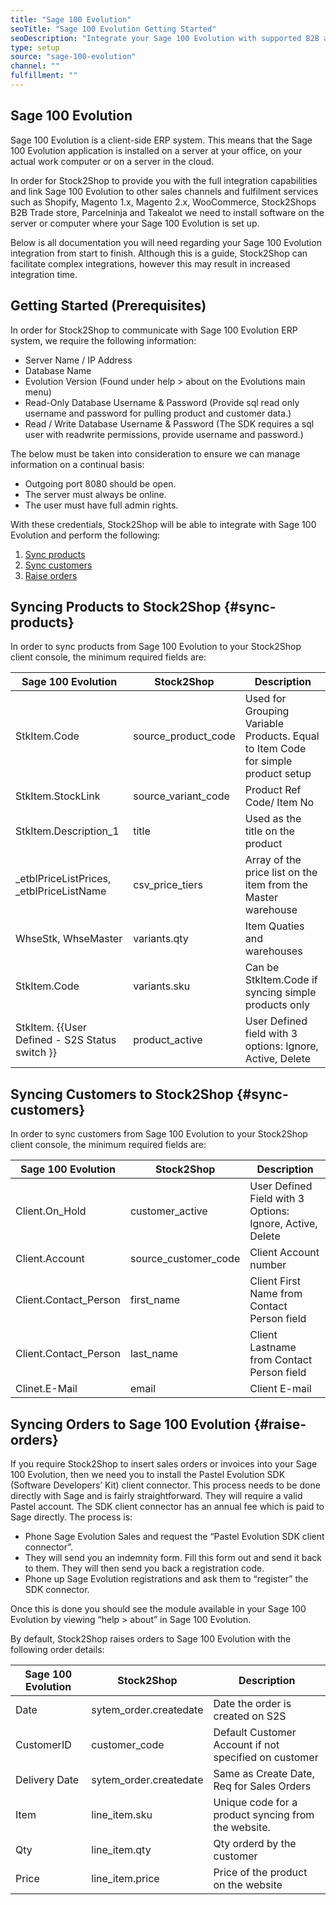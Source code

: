 ```yaml
---
title: "Sage 100 Evolution"
seoTitle: "Sage 100 Evolution Getting Started"
seoDescription: "Integrate your Sage 100 Evolution with supported B2B and B2C Systems through Stock2Shop"
type: setup
source: "sage-100-evolution"
channel: ""
fulfillment: ""
---
```


## Sage 100 Evolution
Sage 100 Evolution is a client-side ERP system. 
This means that the Sage 100 Evolution application is installed on a 
server at your office, on your actual work computer or on a 
server in the cloud. 

In order for Stock2Shop to provide you 
with the full integration capabilities and link Sage 100 Evolution
to other sales channels and fulfilment services such as 
Shopify, Magento 1.x, Magento 2.x, WooCommerce, Stock2Shops B2B Trade store, 
Parcelninja and Takealot we need to install software on the server or computer where your Sage 100 Evolution is set up. 

Below is all documentation you will need regarding your Sage 100 Evolution integration from start to finish.
Although this is a guide, Stock2Shop can facilitate complex integrations, however this may result in increased integration time.

## Getting Started (Prerequisites)
In order for Stock2Shop to communicate with Sage 100 Evolution ERP system, 
we require the following information:

- Server Name / IP Address
- Database Name
- Evolution Version (Found under help > about on the Evolutions main menu)
- Read-Only Database Username & Password (Provide sql read only username and password for pulling product and customer data.)
- Read / Write Database Username & Password (The SDK requires a sql user with readwrite permissions, provide username and password.)

The below must be taken into consideration to ensure we can manage information on a continual basis:

- Outgoing port 8080 should be open.
- The server must always be online.
- The user must have full admin rights.

With these credentials, Stock2Shop will be able to integrate with 
Sage 100 Evolution and perform the following:

1. [Sync products](#sync-products) 
2. [Sync customers](#sync-customers) 
3. [Raise orders](#raise-orders) 

## Syncing Products to Stock2Shop {#sync-products}
In order to sync products from Sage 100 Evolution to your Stock2Shop client console, 
the minimum required fields are:

| Sage 100 Evolution                             | Stock2Shop            | Description                                                                      |
| ---------------------------------------------- | --------------------- | -------------------------------------------------------------------------------- |
| StkItem.Code                                   | source_product_code   | Used for Grouping Variable Products. Equal to Item Code for simple product setup |
| StkItem.StockLink                              | source_variant_code   | Product Ref Code/ Item No                                                        |
| StkItem.Description_1                          | title                 | Used as the title on the product                                                 |
| _etblPriceListPrices, _etblPriceListName       | csv_price_tiers       | Array of the price list on the item from the Master warehouse                    |
| WhseStk, WhseMaster                            | variants.qty          | Item Quaties and warehouses                                                      |
| StkItem.Code                                   | variants.sku          | Can be StkItem.Code if syncing simple products only                              |
| StkItem. {{User Defined - S2S Status switch }} | product_active        | User Defined field with 3 options: Ignore, Active, Delete                        |

## Syncing Customers to Stock2Shop {#sync-customers}
In order to sync customers from Sage 100 Evolution to your Stock2Shop client console, 
the minimum required fields are:

| Sage 100 Evolution     | Stock2Shop             | Description                                               |
| ---------------------- | ---------------------- | --------------------------------------------------------- |
| Client.On_Hold         | customer_active        | User Defined Field with 3 Options: Ignore, Active, Delete |
| Client.Account         | source_customer_code   | Client Account number                                     |
| Client.Contact_Person  | first_name             | Client First Name from Contact Person field               |
| Client.Contact_Person  | last_name              | Client Lastname from Contact Person field                 |
| Clinet.E-Mail          | email                  | Client E-mail                                             |

## Syncing Orders to Sage 100 Evolution {#raise-orders}
If you require Stock2Shop to insert sales orders or invoices into your Sage 100 Evolution, then we need you to install the Pastel Evolution SDK (Software Developers’ Kit) client connector. 
This process needs to be done directly with Sage and is fairly straightforward. 
They will require a valid Pastel account. The SDK client connector has an annual fee which is paid to Sage directly. The process is:

- Phone Sage Evolution Sales and request the “Pastel Evolution SDK client connector”.
- They will send you an indemnity form. Fill this form out and send it back to them. They will then send you back a registration code.
- Phone up Sage Evolution registrations and ask them to “register” the SDK connector.

Once this is done you should see the module available in your Sage 100 Evolution by viewing “help > about” in Sage 100 Evolution.

By default, Stock2Shop raises orders to Sage 100 Evolution with the following order details:

| Sage 100 Evolution | Stock2Shop              | Description                                           |
| ------------------ | ----------------------- | ----------------------------------------------------- |
| Date               | sytem_order.createdate  | Date the order is created on S2S                      |
| CustomerID         | customer_code           | Default Customer Account if not specified on customer |
| Delivery Date      | sytem_order.createdate  | Same as Create Date, Req for Sales Orders             |
| Item               | line_item.sku           | Unique code for a product syncing from the website.   |
| Qty                | line_item.qty           | Qty orderd by the customer                            |
| Price              | line_item.price         | Price of the product on the website                   |
